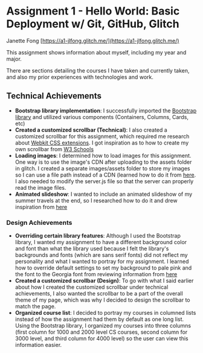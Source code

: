 Assignment 1 - Hello World: Basic Deployment w/ Git, GitHub, Glitch
===

Janette Fong
[https://a1-jlfong.glitch.me/](https://a1-jlfong.glitch.me/)

This assignment shows information about myself, including my year and major.

There are sections detailing the courses I have taken and currently taken, and also my prior experiences with technologies and work.

## Technical Achievements

- **Bootstrap library implementation**: I successfully imported the [Bootstrap library](https://getbootstrap.com/) and utilized various components (Containers, Columns, Cards, etc)
- **Created a customized scrollbar (Technical)**: I also created a customized scrollbar for this assignment, which required me research about [Webkit CSS extensions](https://developer.mozilla.org/en-US/docs/Web/CSS/WebKit_Extensions).
I got inspiration as to how to create my own scrollbar from [W3 Schools](https://www.w3schools.com/howto/howto_css_custom_scrollbar.asp)
- **Loading images**: I determined how to load images for this assignment.  One way is to use the image's CDN after uploading to the assets folder in glitch.
I created a separate images/assets folder to store my images so I can use a file path instead of a CDN (learned how to do it from [here](https://support.glitch.com/t/assets-folder-path/4638/7).
I also needed to modify the server.js file so that the server can properly read the image files.
- **Animated slideshow**: I wanted to include an animated slideshow of my summer travels at the end, so I researched how to do it and drew inspiration from [here](https://codepen.io/fcalderan/pen/jqpzd)

### Design Achievements
- **Overriding certain library features**: Although I used the Bootstrap library, I wanted my assignment to have a different background color and font than what the library used because I felt the library's backgrounds and fonts (which are sans serif fonts) did not reflect my personality and what I wanted to portray for my assignment.
I learned how to override default settings to set my background to pale pink and the font to the Georgia font from reviewing information from [here](https://css-tricks.com/snippets/css/style-override-technique/)
- **Created a customized scrollbar (Design)**: To go with what I said earlier about how I created the customized scrollbar under technical achievements, I also wanted the scrollbar to be a part of the overall theme of my page, which was why I decided to design the scrollbar to match the page.
- **Organized course list**: I decided to portray my courses in columned lists instead of how the assignment had them by default as one long list.
Using the Bootstrap library, I organized my courses into three columns (first column for 1000 and 2000 level CS courses, second column for 3000 level, and third column for 4000 level) so the user can view this information easier.


